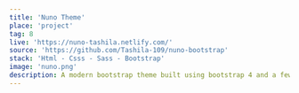```yaml
---
title: 'Nuno Theme'
place: 'project'
tag: 8
live: 'https://nuno-tashila.netlify.com/'
source: 'https://github.com/Tashila-109/nuno-bootstrap'
stack: 'Html - Csss - Sass - Bootstrap'
image: 'nuno.png'
description: A modern bootstrap theme built using bootstrap 4 and a few custom sass. Contains advanced animations along with a working form. The site is completely responsive.
---
```

